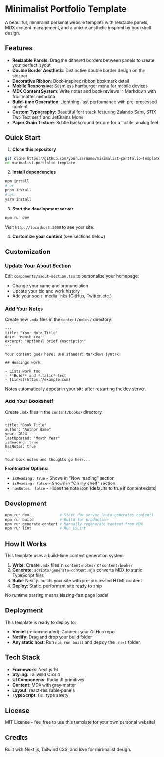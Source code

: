 # Minimalist Portfolio Template

A beautiful, minimalist personal website template with resizable panels, MDX content management, and a unique aesthetic inspired by bookshelf design.

## Features

- **Resizable Panels**: Drag the dithered borders between panels to create your perfect layout
- **Double Border Aesthetic**: Distinctive double border design on the sidebar
- **Decorative Ribbon**: Book-inspired ribbon bookmark detail
- **Mobile Responsive**: Seamless hamburger menu for mobile devices
- **MDX Content System**: Write notes and book reviews in Markdown with frontmatter metadata
- **Build-time Generation**: Lightning-fast performance with pre-processed content
- **Custom Typography**: Beautiful font stack featuring Zalando Sans, STIX Two Text serif, and JetBrains Mono
- **Paper Grain Texture**: Subtle background texture for a tactile, analog feel

## Quick Start

1. **Clone this repository**

```bash
git clone https://github.com/yourusername/minimalist-portfolio-template.git
cd minimalist-portfolio-template
```

2. **Install dependencies**

```bash
npm install
# or
pnpm install
# or
yarn install
```

3. **Start the development server**

```bash
npm run dev
```

Visit `http://localhost:3000` to see your site.

4. **Customize your content** (see sections below)

## Customization

### Update Your About Section

Edit `components/about-section.tsx` to personalize your homepage:

- Change your name and pronunciation
- Update your bio and work history
- Add your social media links (GitHub, Twitter, etc.)

### Add Your Notes

Create new `.mdx` files in the `content/notes/` directory:

```mdx
---
title: "Your Note Title"
date: "Month Year"
excerpt: "Optional brief description"
---

Your content goes here. Use standard Markdown syntax!

## Headings work

- Lists work too
- **Bold** and *italic* text
- [Links](https://example.com)
```

Notes automatically appear in your site after restarting the dev server.

### Add Your Bookshelf

Create `.mdx` files in the `content/books/` directory:

```mdx
---
title: "Book Title"
author: "Author Name"
year: 2024
lastUpdated: "Month Year"
isReading: true
hasNotes: true
---

Your book notes and thoughts go here...
```

**Frontmatter Options:**
- `isReading: true` - Shows in "Now reading" section
- `isReading: false` - Shows in "On my shelf" section
- `hasNotes: false` - Hides the note icon (defaults to true if content exists)

## Development

```bash
npm run dev              # Start dev server (auto-generates content)
npm run build            # Build for production
npm run generate-content # Manually regenerate content from MDX
npm run lint             # Run ESLint
```

## How It Works

This template uses a build-time content generation system:

1. **Write**: Create `.mdx` files in `content/notes/` or `content/books/`
2. **Generate**: `scripts/generate-content.mjs` converts MDX to static TypeScript files
3. **Build**: Next.js builds your site with pre-processed HTML content
4. **Deploy**: Static, performant site ready to ship

No runtime parsing means blazing-fast page loads!

## Deployment

This template is ready to deploy to:

- **Vercel** (recommended): Connect your GitHub repo
- **Netlify**: Drag and drop your build folder
- **Any static host**: Run `npm run build` and deploy the `.next` folder

## Tech Stack

- **Framework**: Next.js 16
- **Styling**: Tailwind CSS 4
- **UI Components**: Radix UI primitives
- **Content**: MDX with gray-matter
- **Layout**: react-resizable-panels
- **TypeScript**: Full type safety

## License

MIT License - feel free to use this template for your own personal website!

## Credits

Built with Next.js, Tailwind CSS, and love for minimalist design.
